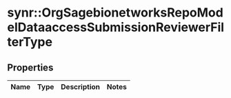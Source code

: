 # synr::OrgSagebionetworksRepoModelDataaccessSubmissionReviewerFilterType


## Properties
Name | Type | Description | Notes
------------ | ------------- | ------------- | -------------


